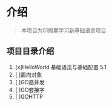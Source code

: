 # 介绍
> 本项目为51假期学习新基础语言项目
## 项目目录介绍
1. [x]HelloWorld 基础语法与基础配置  5.1
2. [ ]面向对象
3. [ ]GO高并发
4. [ ]GO套接字
5. [ ]GOHTTP
